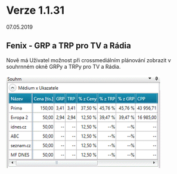 ﻿# Verze 1.1.31
07.05.2019

## Fenix - GRP a TRP pro TV a Rádia

Nově má Uživatel možnost při crossmediálním plánování zobrazit v souhrnném okně GRPy a TRPy pro TV a Rádia.

![TRP_GRP](../data/TRP_GRP.gif "TRP_GRP")
